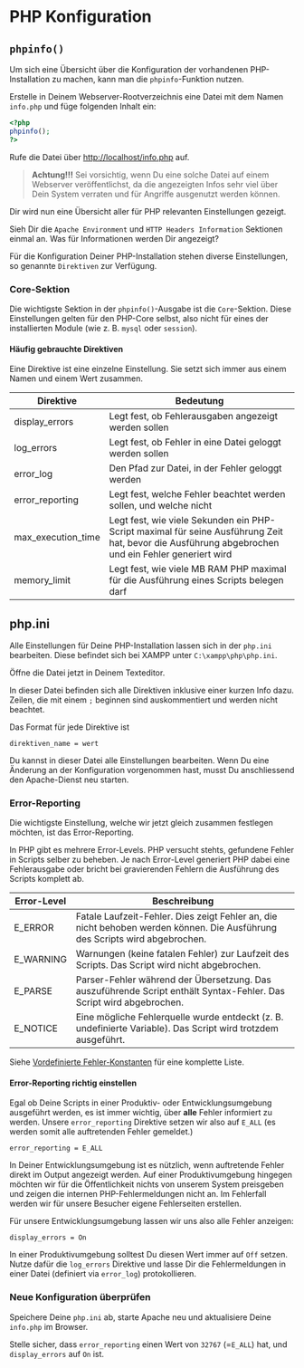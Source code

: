 # PHP Konfiguration

## `phpinfo()`

Um sich eine Übersicht über die Konfiguration der vorhandenen PHP-Installation zu machen, kann man die `phpinfo`-Funktion nutzen.

Erstelle in Deinem Webserver-Rootverzeichnis eine Datei mit dem Namen `info.php` und füge folgenden Inhalt ein:

```php
<?php
phpinfo();
?>
```

Rufe die Datei über [http://localhost/info.php](http://localhost/info.php) auf.

> **Achtung!!!** Sei vorsichtig, wenn Du eine solche Datei auf einem Webserver veröffentlichst, da die angezeigten Infos sehr viel über Dein System verraten und für Angriffe ausgenutzt werden können.

Dir wird nun eine Übersicht aller für PHP relevanten Einstellungen gezeigt. 

Sieh Dir die `Apache Environment` und `HTTP Headers Information` Sektionen einmal an. Was für Informationen werden Dir angezeigt?

Für die Konfiguration Deiner PHP-Installation stehen diverse Einstellungen, so genannte `Direktiven` zur Verfügung.

### Core-Sektion

Die wichtigste Sektion in der `phpinfo()`-Ausgabe ist die `Core`-Sektion. Diese Einstellungen gelten für den PHP-Core selbst, also nicht für eines der installierten Module (wie z. B. `mysql` oder `session`).

#### Häufig gebrauchte Direktiven

Eine Direktive ist eine einzelne Einstellung. Sie setzt sich immer aus einem Namen und einem Wert zusammen.

|     Direktive      |                                                                     Bedeutung                                                                      |
|--------------------|----------------------------------------------------------------------------------------------------------------------------------------------------|
| display_errors     | Legt fest, ob Fehlerausgaben angezeigt werden sollen                                                                                               |
| log_errors         | Legt fest, ob Fehler in eine Datei geloggt werden sollen                                                                                          |
| error_log          | Den Pfad zur Datei, in der Fehler geloggt werden                                                                                                  |
| error_reporting    | Legt fest, welche Fehler beachtet werden sollen, und welche nicht                                                                                                                                                   |
| max_execution_time | Legt fest, wie viele Sekunden ein PHP-Script maximal für seine Ausführung Zeit hat, bevor die Ausführung abgebrochen und ein Fehler generiert wird |
| memory_limit       | Legt fest, wie viele MB RAM PHP maximal für die Ausführung eines Scripts belegen darf                                                              |

## php.ini

Alle Einstellungen für Deine PHP-Installation lassen sich in der `php.ini` bearbeiten. 
Diese befindet sich bei XAMPP unter `C:\xampp\php\php.ini`. 

Öffne die Datei jetzt in Deinem Texteditor.

In dieser Datei befinden sich alle Direktiven inklusive einer kurzen Info dazu.
Zeilen, die mit einem `;` beginnen sind auskommentiert und werden nicht beachtet.

Das Format für jede Direktive ist 

```
direktiven_name = wert
```

Du kannst in dieser Datei alle Einstellungen bearbeiten. Wenn Du eine Änderung an der Konfiguration vorgenommen hast, musst Du anschliessend den Apache-Dienst neu starten.

### Error-Reporting

Die wichtigste Einstellung, welche wir jetzt gleich zusammen festlegen möchten, ist das Error-Reporting.

In PHP gibt es mehrere Error-Levels. PHP versucht stehts, gefundene Fehler in Scripts selber zu beheben. Je nach Error-Level generiert PHP dabei eine Fehlerausgabe oder bricht bei gravierenden Fehlern die Ausführung des Scripts komplett ab.

| Error-Level |                                                         Beschreibung                                                        |
|-------------|-----------------------------------------------------------------------------------------------------------------------------|
| E_ERROR     | Fatale Laufzeit-Fehler. Dies zeigt Fehler an, die nicht behoben werden können. Die Ausführung des Scripts wird abgebrochen. |
| E_WARNING   | Warnungen (keine fatalen Fehler) zur Laufzeit des Scripts. Das Script wird nicht abgebrochen.                               |
| E_PARSE     | Parser-Fehler während der Übersetzung. Das auszuführende Script enthält Syntax-Fehler. Das Script wird abgebrochen.         |
| E_NOTICE    | Eine mögliche Fehlerquelle wurde entdeckt (z. B. undefinierte Variable). Das Script wird trotzdem ausgeführt.               |

Siehe [Vordefinierte Fehler-Konstanten](https://secure.php.net/manual/de/errorfunc.constants.php) für eine komplette Liste.

#### Error-Reporting richtig einstellen

Egal ob Deine Scripts in einer Produktiv- oder Entwicklungsumgebung ausgeführt werden, es ist immer wichtig, über **alle** Fehler informiert zu werden. Unsere `error_reporting` Direktive setzen wir also auf `E_ALL` (es werden somit alle auftretenden Fehler gemeldet.)

```
error_reporting = E_ALL
```

In Deiner Entwicklungsumgebung ist es nützlich, wenn auftretende Fehler direkt im Output angezeigt werden. Auf einer Produktivumgebung hingegen möchten wir für die Öffentlichkeit nichts von unserem System preisgeben und zeigen die internen PHP-Fehlermeldungen nicht an. Im Fehlerfall werden wir für unsere Besucher eigene Fehlerseiten erstellen.

Für unsere Entwicklungsumgebung lassen wir uns also alle Fehler anzeigen:

```
display_errors = On
```

In einer Produktivumgebung solltest Du diesen Wert immer auf `Off` setzen. Nutze dafür die `log_errors` Direktive und lasse Dir die Fehlermeldungen in einer Datei (definiert via `error_log`) protokollieren.

### Neue Konfiguration überprüfen

Speichere Deine `php.ini` ab, starte Apache neu und aktualisiere Deine `info.php` im Browser.

Stelle sicher, dass `error_reporting` einen Wert von `32767` (=`E_ALL`) hat, und `display_errors` auf `On` ist.
